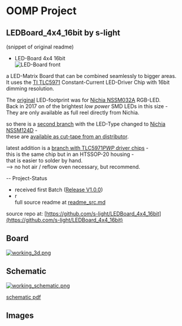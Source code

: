 # OOMP Project  
## LEDBoard_4x4_16bit  by s-light  
  
(snippet of original readme)  
  
<!--lint disable maximum-line-length-->  
<!--lint disable list-item-spacing-->  
<!--lint disable list-item-indent-->  
  
- LED-Board 4x4 16bit  
![LED-Board front](./export/3d/LEDBoard_4x4_16bit_3d_rendering.png)  
  
a LED-Matrix Board that can be combined seamlessly to bigger areas.    
It uses the [TI TLC5971](http://www.ti.com/product/TLC5971) Constant-Current LED-Driver Chip with 16bit dimming resolution.    
  
The [original](https://github.com/s-light/LEDBoard_4x4_16bit/tree/Nichia_NSSM032A) LED-footprint was for [Nichia NSSM032A](http://www.nichia.co.jp/en/product/led_product_data.html?type=%27NSSM032A%27) RGB-LED.  
Back in 2017 on of the brightest *low power* SMD LEDs in this size -  
They are only available as full reel directly from Nichia.  
  
so there is a [second branch](https://github.com/s-light/LEDBoard_4x4_16bit/tree/Nichia_NSSM124D) with the LED-Type changed to [Nichia NSSM124D](http://www.nichia.co.jp/en/product/led_product_data.html?type=%27NSSM124D%27) -  
these are [available as cut-tape from an distributor](http://www.leds.de/en/Ordinary-LEDs/SMD-LEDs/Nichia-SMD-LED-RGB-NSSM124DT.html).  
  
latest addition is a [branch with TLC5971*PWP* driver chips](https://github.com/s-light/LEDBoard_4x4_16bit/tree/TLC5971PWP) -  
this is the same chip but in an HTSSOP-20 housing -  
that is easier to solder by hand.  
--> no hot air / reflow oven necessary, but recommend.  
  
-- Project-Status  
- received first Batch ([Release V1.0.0](https://github.com/s-light/LEDBoard_4x4_16bit/releases/tag/v1.0))  
- r  
  full source readme at [readme_src.md](readme_src.md)  
  
source repo at: [https://github.com/s-light/LEDBoard_4x4_16bit](https://github.com/s-light/LEDBoard_4x4_16bit)  
## Board  
  
[![working_3d.png](working_3d_600.png)](working_3d.png)  
## Schematic  
  
[![working_schematic.png](working_schematic_600.png)](working_schematic.png)  
  
[schematic pdf](working_schematic.pdf)  
## Images  
